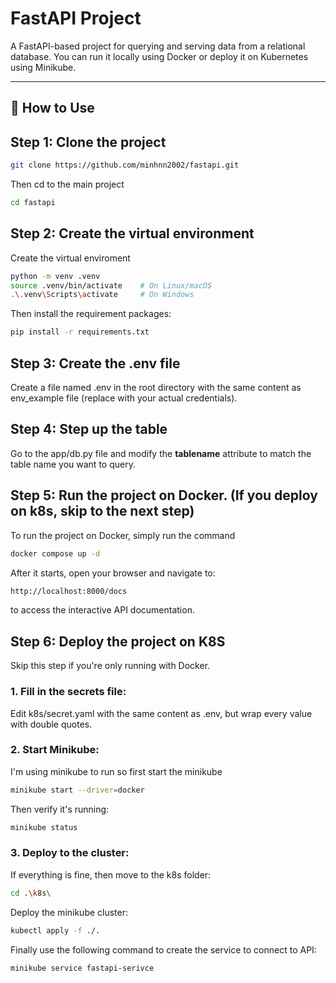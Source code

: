 # FastAPI Project

A FastAPI-based project for querying and serving data from a relational database. You can run it locally using Docker or deploy it on Kubernetes using Minikube.

---

## 🚀 How to Use

## Step 1: Clone the project

```bash
git clone https://github.com/minhnn2002/fastapi.git
```

Then cd to the main project
```bash
cd fastapi
```

## Step 2: Create the virtual environment
Create the virtual enviroment
```bash
python -m venv .venv
source .venv/bin/activate    # On Linux/macOS
.\.venv\Scripts\activate     # On Windows
```

Then install the requirement packages:
```bash
pip install -r requirements.txt
```

## Step 3: Create the .env file
Create a file named .env in the root directory with the same content as env_example file (replace with your actual credentials). 

## Step 4: Step up the table
Go to the app/db.py file and modify the __tablename__ attribute to match the table name you want to query.

## Step 5: Run the project on Docker. (If you deploy on k8s, skip to the next step)
To run the project on Docker, simply run the command 
```bash
docker compose up -d
```

After it starts, open your browser and navigate to:
```bash
http://localhost:8000/docs
```
to access the interactive API documentation.

## Step 6: Deploy the project on K8S
Skip this step if you're only running with Docker.

### 1. Fill in the secrets file:
Edit k8s/secret.yaml with the same content as .env, but wrap every value with double quotes.

### 2. Start Minikube:
I'm using minikube to run so first start the minikube
```bash
minikube start --driver=docker
```

Then verify it's running:
```bash
minikube status
```

### 3. Deploy to the cluster:
If everything is fine, then move to the k8s folder:

```bash
cd .\k8s\
```

Deploy the minikube cluster:

```bash
kubectl apply -f ./.
```

Finally use the following command to create the service to connect to API:
```bash
minikube service fastapi-serivce
```

